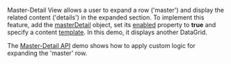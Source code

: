 Master-Detail View allows a user to expand a row ('master') and display the related content ('details') in the expanded section. To implement this feature, add the [masterDetail](/Documentation/ApiReference/UI_Components/dxDataGrid/Configuration/masterDetail/) object, set its [enabled](/Documentation/ApiReference/UI_Components/dxDataGrid/Configuration/masterDetail/#enabled) property to **true** and specify a content [template](/Documentation/ApiReference/UI_Components/dxDataGrid/Configuration/masterDetail/#template). In this demo, it displays another DataGrid.

The [Master-Detail API](/Demos/WidgetsGallery/Demo/DataGrid/MasterDetailAPI/) demo shows how to apply custom logic for expanding the 'master' row.
